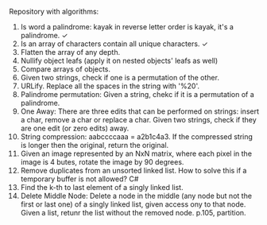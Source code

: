 Repository with algorithms:

1. Is word a palindrome: kayak in reverse letter order is kayak, it's a palindrome. ✓
2. Is an array of characters contain all unique characters. ✓
3. Flatten the array of any depth.
4. Nullify object leafs (apply it on nested objects' leafs as well)
5. Compare arrays of objects.
6. Given two strings, check if one is a permutation of the other.
7. URLify. Replace all the spaces in the string with '%20'.
8. Palindrome permutation: Given a string, chekc if it is a permutation of a palindrome.
9. One Away: There are three edits that can be performed on strings: insert a char, remove a char or replace a char. Given two strings, check if they are one edit (or zero edits) away.
10. String compression: aabccccaaa = a2b1c4a3. If the compressed string is longer then the original, return the original.
11. Given an image represented by an NxN matrix, where each pixel in the image is 4 butes, rotate the image by 90 degrees.
12. Remove duplicates from an unsorted linked list. How to solve this if a temporary buffer is not allowed? C#
13. Find the k-th to last element of a singly linked list.
14. Delete Middle Node: Delete a node in the middle (any node but not the first or last one) of a singly linked list, given access ony to that node. Given a list, retunr the list without the removed node.
p.105, partition.
